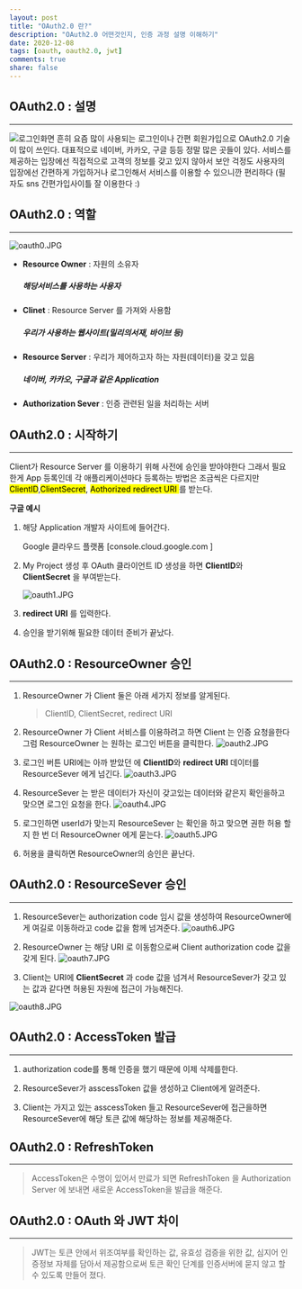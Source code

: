 ```yaml
---
layout: post
title: "OAuth2.0 란?"
description: "OAuth2.0 어떤것인지, 인증 과정 설명 이해하기"
date: 2020-12-08
tags: [oauth, oauth2.0, jwt]
comments: true
share: false
---
```





## OAuth2.0 : 설명
---
![로그인화면](https://user-images.githubusercontent.com/66157700/101427015-6f6cf080-3941-11eb-8bad-f74c287e9d12.JPG)
흔히 요즘 많이 사용되는 로그인이나 간편 회원가입으로 OAuth2.0 기술이 많이 쓰인다. 대표적으로 네이버, 카카오, 구글 등등 정말 많은 곳들이 있다. 
서비스를 제공하는 입장에선 직접적으로 고객의 정보를 갖고 있지 않아서 보안 걱정도 사용자의 입장에선 간편하게 가입하거나 로그인해서 서비스를 이용할 수 있으니깐 편리하다 (필자도 sns 간편가입사이틀 잘 이용한다 :)





## OAuth2.0 : 역할
---

 ![oauth0.JPG](../assets/images/oauth0.JPG)

* **Resource Owner** :
    자원의 소유자
    ##### 해당서비스를 사용하는 사용자

* **Clinet** : 
    Resource Server 를 가져와 사용함
    ##### 우리가 사용하는 웹사이트(밀리의서재, 바이브 등)

* **Resource Server** : 
    우리가 제어하고자 하는 자원(데이터)을 갖고 있음
    ##### 네이버, 카카오, 구글과 같은 Application 

* **Authorization Sever** : 
    인증 관련된 일을 처리하는 서버




## OAuth2.0 : 시작하기
---
  Client가 Resource Server 를 이용하기 위해 사전에 승인을 받아야한다 그래서 필요한게 App 등록인데 각 애플리케이션마다 등록하는 방법은 조금씩은 다르지만 <mark>ClientID</mark>,<mark>ClientSecret</mark>, <mark>Aothorized redirect URI </mark>를 받는다.<mark>
    
  **구글 예시**
1. 해당 Application 개발자 사이트에 들어간다.
    
    Google 클라우드 플랫폼 [console.cloud.google.com ]

2. My Project 생성 후  OAuth 클라이언트 ID 생성을 하면 **ClientID**와 **ClientSecret** 을 부여받는다. 

    ![oauth1.JPG](../assets/images/oauth1.png)

3. **redirect URI** 를 입력한다.

4. 승인을 받기위해 필요한 데이터 준비가 끝났다.




## OAuth2.0 :  ResourceOwner 승인
---
1.  ResourceOwner 가 Client 둘은 아래 세가지 정보를 알게된다.
    > ClientID, 
    > ClientSecret, 
    > redirect URI

2. ResourceOwner 가 Client 서비스를 이용하려고 하면 Client 는 인증 요청을한다 그럼 ResourceOwner 는 원하는 로그인 버튼을 클릭한다.
    ![oauth2.JPG](../assets/images/oauth2.JPG)

3. 로그인 버튼 URI에는 아까 받았던 에 **ClientID**와 **redirect URI** 데이터를 ResourceSever 에게 넘긴다.
    ![oauth3.JPG](../assets/images/oauth3.JPG)

4. ResourceSever 는 받은 데이터가 자신이 갖고있는 데이터와 같은지 확인을하고 맞으면 로그인 요청을 한다.
    ![oauth4.JPG](../assets/images/oauth4.JPG)

5. 로그인하면 userId가 맞는지 ResourceSever 는 확인을 하고 맞으면 권한 허용 할지 한 번 더 ResourceOwner 에게 묻는다.
    ![oauth5.JPG](../assets/images/oauth5.JPG)

6. 허용을 클릭하면 ResourceOwner의 승인은 끝난다.

## OAuth2.0 :  ResourceSever 승인
---

1. ResourceSever는 authorization code 임시 값을 생성하여 ResourceOwner에게 여길로 이동하라고 code 값을 함께 넘겨준다. 
 ![oauth6.JPG](../assets/images/oauth6.JPG)

2. ResourceOwner 는 해당 URI 로 이동함으로써 Client  authorization code 값을 갖게 된다. 
 ![oauth7.JPG](../assets/images/oauth7.JPG)

3. Client는 URI에 **ClientSecret** 과 code 값을 넘겨서  ResourceSever가 갖고 있는 값과 같다면 허용된 자원에 접근이 가능해진다.  

 ![oauth8.JPG](../assets/images/oauth8.JPG)




## OAuth2.0 :  AccessToken 발급
---
1. authorization code를 통해 인증을 했기 때문에 이제 삭제를한다. 

2.  ResourceSever가 asscessToken 값을 생성하고 Client에게 알려준다. 

3.  Client는 가지고 있는 asscessToken 들고  ResourceSever에 접근을하면 ResourceSever에 해당 토큰 값에 해당하는 정보를 제공해준다. 


## OAuth2.0 :  RefreshToken
---
> AccessToken은 수명이 있어서 만료가 되면 RefreshToken 을 Authorization Server 에 보내면 새로운 AccessToken을 발급을 해준다. 


## OAuth2.0 :  OAuth 와 JWT 차이
---
>JWT는 토큰 안에서 위조여부를 확인하는 값, 유효성 검증을 위한 값,
 심지어 인증정보 자체를 담아서 제공함으로써 토큰 확인 단계를 인증서버에 묻지 않고 할 수 있도록 만들어 졌다. 


